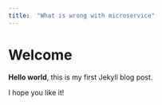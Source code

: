 ```yaml
---
title:  "What is wrong with microservice"
---
```


# Welcome

**Hello world**, this is my first Jekyll blog post.

I hope you like it!

